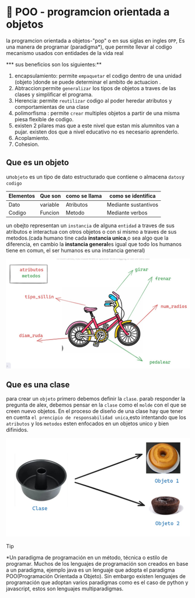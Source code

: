 # 🚌 POO - programcion orientada a objetos
la programcion orientada a objetos-"pop" o en sus siglas en ingles
`OPP`, Es una manera de programar (paradigma*), que permite  llevar al codigo 
mecanismo usados con entidades de la vida real

*** sus beneficios son los siguientes:**
1. encapsulamiento: permite `empaquetar` el codigo dentro de una unidad 
(objeto )donde se puede determinar el ambito  de actuacion .
2. Abtraccion:permite `generalizar` los tipos de objetos a traves 
de las clases y simplificar el programa.
3. Herencia: permite `reutilizar` codigo al poder heredar atributos y comportamientas de una clase 
4. polimorfisma : permite `crear` multiples objetos a partir  de una misma
 piesa flexible de codigo.
5. existen 2 pilares mas que a este nivel que estan mis alumnitos van a pujar.
existen dos que a nivel educativo no es necesario aprenderlo.
6. Acoplamiento.
7. Cohesion.
## Que es un objeto 
un`objeto` es un tipo de dato estructurado que contiene o almacena 
`datos`y `codigo`

|Elementos  |Que son   |como se llama| como se identifica |
|-----------|----------|-------------|------------------- |
|Dato       |variable  |Atributos    |Mediante sustantivos|
|Codigo     |Funcion   | Metodo      | Mediante verbos    |

un obejto representan un `instancia` de alguna `entidad` a traves  de sus atributos  e interactua  con otros objetos o con si mismo  a traves de sus metodos.(cada humano tine cada **instancia unica**,o sea algo que la diferencia, en cambio la **instancia general**es igual que todo los humanos  tiene en comun, el ser humanos es una instancia general)



![alt text](image-1.png)
## Que es una clase
para crear un `objeto` primero debemos  definir la `clase`.
parab responder la pregunta de alex, debemos pensar en la `clase` como el 
`molde` con  el que se creen nuevo objetos.
En el proceso de  diseño de una clase hay que tener en cuenta `el prencipio de responsabilidad unica`,esto intentando que los `atributos` y los `metodos` esten enfocados en un objetos unico y bien difinidos.

![alt text](image-2.png)






> [!TIP]
> *Un paradigma de programación en un método, técnica o estilo de programar. Muchos de los lenguajes de programación son creados en base a un paradigma, ejemplo java es un lenguaje que adopta el paradigma POO(Programación Orientada a Objeto). Sin embargo existen lenguajes de programación que adoptan varios paradigmas como es el caso de python y javascript, estos son lenguajes multiparadigmas.